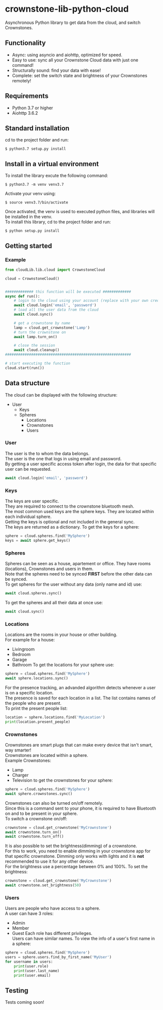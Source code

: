 # crownstone-lib-python-cloud

Asynchronous Python library to get data from the cloud, and switch Crownstones.

## Functionality

* Async: using asyncio and aiohttp, optimized for speed.
* Easy to use: sync all your Crownstone Cloud data with just one command!
* Structurally sound: find your data with ease!
* Complete: set the switch state and brightness of your Crownstones remotely!

## Requirements

* Python 3.7 or higher
* Aiohttp 3.6.2

## Standard installation

cd to the project folder and run:
```console
$ python3.7 setup.py install
```

## Install in a virtual environment

To install the library excute the following command:
```console
$ python3.7 -m venv venv3.7
```
Activate your venv using:
```console
$ source venv3.7/bin/activate
```
Once activated, the venv is used to executed python files, and libraries will be installed in the venv.<br>
To install this library, cd to the project folder and run:
```console
$ python setup.py install
```

## Getting started

### Example

```Python
from cloudLib.lib.cloud import CrownstoneCloud

cloud = CrownstoneCloud()


############# this function will be executed #############
async def run():
    # login to the cloud using your account (replace with your own credentials)
    await cloud.login('email', 'password')
    # load all the user data from the cloud
    await cloud.sync()

    # get a crownstone by name
    lamp = cloud.get_crownstone('Lamp')
    # turn the crownstone on
    await lamp.turn_on()

    # close the session
    await cloud.cleanup()
##########################################################

# start executing the function
cloud.start(run())
```

## Data structure

The cloud can be displayed with the following structure:
* User
    * Keys
    * Spheres
        * Locations
        * Crownstones
        * Users
        

### User

The user is the to whom the data belongs.<br> 
The user is the one that logs in using email and password.<br>
By getting a user specific access token after login, the data for that specific user can be requested.
```python
await cloud.login('email', 'password')
```

### Keys

The keys are user specific.<br> 
They are required to connect to the crownstone bluetooth mesh.<br>
The most common used keys are the sphere keys. They are located within each individual sphere.<br>
Getting the keys is optional and not included in the general sync.<br>
The keys are returned as a dictionary.
To get the keys for a sphere:
```python
sphere = cloud.spheres.find('MySphere')
keys = await sphere.get_keys()
```

### Spheres

Spheres can be seen as a house, apartement or office. They have rooms (locations), Crownstones and users in them.<br>
Note that the spheres need to be synced **FIRST** before the other data can be synced.<br>
To get spheres for the user without any data (only name and id) use:
```python
await cloud.spheres.sync()
```
To get the spheres and all their data at once use:
```python
await cloud.sync()
```

### Locations

Locations are the rooms in your house or other building.<br>
For example for a house: 
* Livingroom
* Bedroom
* Garage
* Bathroom
To get the locations for your sphere use:
```python
sphere = cloud.spheres.find('MySphere')
await sphere.locations.sync()
```
For the presence tracking, an advanded algorithm detects whenever a user is on a specific location.<br>
The presence is saved for each location in a list. The list contains names of the people who are present.<br>
To print the present people list:
```python
location = sphere.locations.find('MyLocation')
print(location.present_people)
```

### Crownstones

Crownstones are smart plugs that can make every device that isn't smart, way smarter!<br>
Crownstones are located within a sphere.<br>
Example Crownstones:
* Lamp
* Charger
* Television
to get the crownstones for your sphere:
```python
sphere = cloud.spheres.find('MySphere')
await sphere.crownstones.sync()
```
Crownstones can also be turned on/off remotely.<br>
Since this is a command sent to your phone, it is required to have Bluetooth on and to be present in your sphere.<br>
To switch a crownstone on/off:
```python
crownstone = cloud.get_crownstone('MyCrownstone')
await crownstone.turn_on()
await crownstone.turn_off()
```
It is also possible to set the brightness(dimming) of a crownstone.<br>
For this to work, you need to enable dimming in your crownstone app for that specific crownstone. Dimming only works with lights and it is **not** recommended to use it for any other device.<br>
For the brightness use a percentage between 0% and 100%. To set the brightness:
```python
crownstone = cloud.get_crownstone('MyCrownstone')
await crownstone.set_brightness(50)
```

### Users

Users are people who have access to a sphere.<br>
A user can have 3 roles:
* Admin
* Member
* Guest
Each role has different privileges.<br>
Users can have similar names. To view the info of a user's first name in a sphere:
```python
sphere = cloud.spheres.find('MySphere')
users = sphere.users.find_by_first_name('MyUser')
for username in users:
    print(user.role)
    print(user.last_name)
    print(user.email)
```

## Testing
Tests coming soon!

